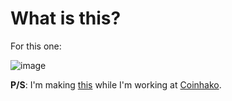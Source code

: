 # What is this?

For this one:

![image](https://user-images.githubusercontent.com/13912857/211297388-091d590a-72c6-486c-a532-58cab6de863f.png)

**P/S**: I'm making [this](https://fongfan999.netlify.app) while I'm working at [Coinhako](https://www.coinhako.com).
